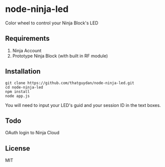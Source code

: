 node-ninja-led
================

Color wheel to control your Ninja Block's LED

## Requirements
1. Ninja Account
2. Prototype Ninja Block (with built in RF module)

## Installation
```
git clone https://github.com/thatguydan/node-ninja-led.git
cd node-ninja-led
npm install
node app.js
```

You will need to input your LED's guid and your session ID in the text boxes.

## Todo
OAuth login to Ninja Cloud

## License
MIT